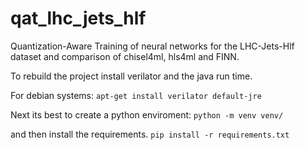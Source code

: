 # qat\_lhc\_jets\_hlf
Quantization-Aware Training of neural networks for the LHC-Jets-Hlf dataset and comparison of
chisel4ml, hls4ml and FINN.

To rebuild the project install verilator and the java run time.

For debian systems:
	`apt-get install verilator default-jre`

Next its best to create a python enviroment:
	`python -m venv venv/`

and then install the requirements.
	`pip install -r requirements.txt`
